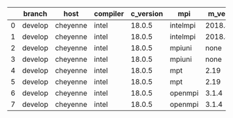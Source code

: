 |    | branch   | host     | compiler   | c_version   | mpi      | m_version   | o_g   | os    | build   |   u_pass |   u_fail |   s_pass |   s_fail |   e_pass |   e_fail |   nuopc_pass |   nuopc_fail | hash                                                                                                                           | modified            |
|----|----------|----------|------------|-------------|----------|-------------|-------|-------|---------|----------|----------|----------|----------|----------|----------|--------------|--------------|--------------------------------------------------------------------------------------------------------------------------------|---------------------|
|  0 | develop  | cheyenne | intel      | 18.0.5      | intelmpi | 2018.4.274  | O     | Linux | Pass    |    13679 |        0 |       49 |        0 |       80 |        0 |           50 |            0 | [artifacts](https://github.com/esmf-org/esmf-test-artifacts/tree/cheyenne/develop/cheyenne/intel/18.0.5/O/intelmpi/2018.4.274) | 02/21/2022_12:55:23 |
|  1 | develop  | cheyenne | intel      | 18.0.5      | intelmpi | 2018.4.274  | g     | Linux | Pass    |    13679 |        0 |       49 |        0 |       80 |        0 |           50 |            0 | [artifacts](https://github.com/esmf-org/esmf-test-artifacts/tree/cheyenne/develop/cheyenne/intel/18.0.5/g/intelmpi/2018.4.274) | 02/21/2022_12:55:23 |
|  2 | develop  | cheyenne | intel      | 18.0.5      | mpiuni   | none        | O     | Linux | Pass    |    12158 |        0 |        8 |        0 |       43 |        0 |            0 |           50 | [artifacts](https://github.com/esmf-org/esmf-test-artifacts/tree/cheyenne/develop/cheyenne/intel/18.0.5/O/mpiuni/none)         | 02/21/2022_12:55:23 |
|  3 | develop  | cheyenne | intel      | 18.0.5      | mpiuni   | none        | g     | Linux | Pass    |    12158 |        0 |        8 |        0 |       43 |        0 |            0 |           50 | [artifacts](https://github.com/esmf-org/esmf-test-artifacts/tree/cheyenne/develop/cheyenne/intel/18.0.5/g/mpiuni/none)         | 02/21/2022_12:55:23 |
|  4 | develop  | cheyenne | intel      | 18.0.5      | mpt      | 2.19        | O     | Linux | Pass    |    13679 |        0 |       49 |        0 |       80 |        0 |           50 |            0 | [artifacts](https://github.com/esmf-org/esmf-test-artifacts/tree/cheyenne/develop/cheyenne/intel/18.0.5/O/mpt/2.19)            | 02/21/2022_12:55:23 |
|  5 | develop  | cheyenne | intel      | 18.0.5      | mpt      | 2.19        | g     | Linux | Pass    |    13679 |        0 |       49 |        0 |       80 |        0 |           50 |            0 | [artifacts](https://github.com/esmf-org/esmf-test-artifacts/tree/cheyenne/develop/cheyenne/intel/18.0.5/g/mpt/2.19)            | 02/21/2022_12:55:23 |
|  6 | develop  | cheyenne | intel      | 18.0.5      | openmpi  | 3.1.4       | O     | Linux | Pass    |    13679 |        0 |       49 |        0 |       80 |        0 |           50 |            0 | [artifacts](https://github.com/esmf-org/esmf-test-artifacts/tree/cheyenne/develop/cheyenne/intel/18.0.5/O/openmpi/3.1.4)       | 02/21/2022_12:55:23 |
|  7 | develop  | cheyenne | intel      | 18.0.5      | openmpi  | 3.1.4       | g     | Linux | Pass    |    13679 |        0 |       49 |        0 |       80 |        0 |           50 |            0 | [artifacts](https://github.com/esmf-org/esmf-test-artifacts/tree/cheyenne/develop/cheyenne/intel/18.0.5/g/openmpi/3.1.4)       | 02/21/2022_12:55:23 |